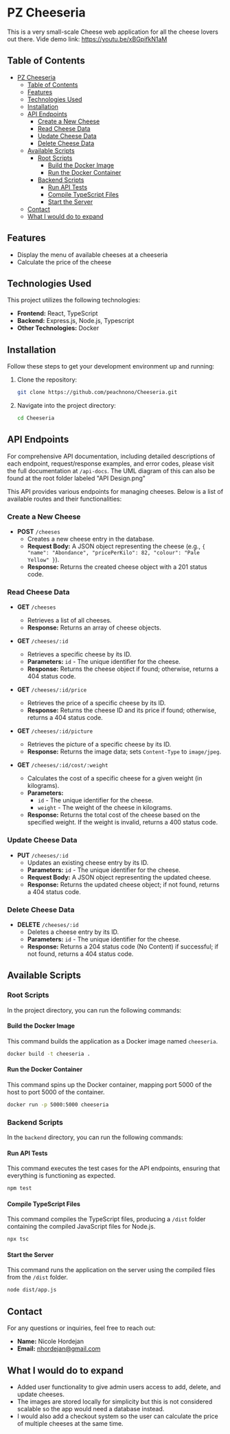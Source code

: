 
# PZ Cheeseria

This is a very small-scale Cheese web application for all the cheese lovers out there.
Vide demo link: <https://youtu.be/xBGpifkN1aM>

## Table of Contents

- [PZ Cheeseria](#pz-cheeseria)
  - [Table of Contents](#table-of-contents)
  - [Features](#features)
  - [Technologies Used](#technologies-used)
  - [Installation](#installation)
  - [API Endpoints](#api-endpoints)
    - [Create a New Cheese](#create-a-new-cheese)
    - [Read Cheese Data](#read-cheese-data)
    - [Update Cheese Data](#update-cheese-data)
    - [Delete Cheese Data](#delete-cheese-data)
  - [Available Scripts](#available-scripts)
    - [Root Scripts](#root-scripts)
      - [Build the Docker Image](#build-the-docker-image)
      - [Run the Docker Container](#run-the-docker-container)
    - [Backend Scripts](#backend-scripts)
      - [Run API Tests](#run-api-tests)
      - [Compile TypeScript Files](#compile-typescript-files)
      - [Start the Server](#start-the-server)
  - [Contact](#contact)
  - [What I would do to expand](#what-I-would-do-expand)

## Features

- Display the menu of available cheeses at a cheeseria
- Calculate the price of the cheese

## Technologies Used

This project utilizes the following technologies:

- **Frontend:** React, TypeScript
- **Backend:** Express.js, Node.js, Typescript
- **Other Technologies:** Docker

## Installation

Follow these steps to get your development environment up and running:

1. Clone the repository:

   ```bash
   git clone https://github.com/peachnono/Cheeseria.git
   ```

2. Navigate into the project directory:

   ```bash
   cd Cheeseria
   ```

## API Endpoints

For comprehensive API documentation, including detailed descriptions of each endpoint, request/response examples, and error codes, please visit the full documentation at `/api-docs`. The UML diagram of this can also be found at the root folder labeled "API Design.png"

This API provides various endpoints for managing cheeses. Below is a list of available routes and their functionalities:

### Create a New Cheese

- **POST** `/cheeses`
  - Creates a new cheese entry in the database.
  - **Request Body:** A JSON object representing the cheese (e.g., `{ "name": "Abondance", "pricePerKilo": 82, "colour": "Pale Yellow" }`).
  - **Response:** Returns the created cheese object with a 201 status code.

### Read Cheese Data

- **GET** `/cheeses`
  - Retrieves a list of all cheeses.
  - **Response:** Returns an array of cheese objects.

- **GET** `/cheeses/:id`
  - Retrieves a specific cheese by its ID.
  - **Parameters:** `id` - The unique identifier for the cheese.
  - **Response:** Returns the cheese object if found; otherwise, returns a 404 status code.

- **GET** `/cheeses/:id/price`
  - Retrieves the price of a specific cheese by its ID.
  - **Response:** Returns the cheese ID and its price if found; otherwise, returns a 404 status code.

- **GET** `/cheeses/:id/picture`
  - Retrieves the picture of a specific cheese by its ID.
  - **Response:** Returns the image data; sets `Content-Type` to `image/jpeg`.

- **GET** `/cheeses/:id/cost/:weight`
  - Calculates the cost of a specific cheese for a given weight (in kilograms).
  - **Parameters:**
    - `id` - The unique identifier for the cheese.
    - `weight` - The weight of the cheese in kilograms.
  - **Response:** Returns the total cost of the cheese based on the specified weight. If the weight is invalid, returns a 400 status code.

### Update Cheese Data

- **PUT** `/cheeses/:id`
  - Updates an existing cheese entry by its ID.
  - **Parameters:** `id` - The unique identifier for the cheese.
  - **Request Body:** A JSON object representing the updated cheese.
  - **Response:** Returns the updated cheese object; if not found, returns a 404 status code.

### Delete Cheese Data

- **DELETE** `/cheeses/:id`
  - Deletes a cheese entry by its ID.
  - **Parameters:** `id` - The unique identifier for the cheese.
  - **Response:** Returns a 204 status code (No Content) if successful; if not found, returns a 404 status code.

## Available Scripts

### Root Scripts

In the project directory, you can run the following commands:

#### Build the Docker Image

This command builds the application as a Docker image named `cheeseria`.

```bash
docker build -t cheeseria .
```

#### Run the Docker Container

This command spins up the Docker container, mapping port 5000 of the host to port 5000 of the container.

```bash
docker run -p 5000:5000 cheeseria
```

### Backend Scripts

In the `backend` directory, you can run the following commands:

#### Run API Tests

This command executes the test cases for the API endpoints, ensuring that everything is functioning as expected.

```bash
npm test
```

#### Compile TypeScript Files

This command compiles the TypeScript files, producing a `/dist` folder containing the compiled JavaScript files for Node.js.

```bash
npx tsc
```

#### Start the Server

This command runs the application on the server using the compiled files from the `/dist` folder.

```bash
node dist/app.js
```

## Contact

For any questions or inquiries, feel free to reach out:

- **Name:** Nicole Hordejan
- **Email:** <nhordejan@gmail.com>

## What I would do to expand

- Added user functionality to give admin users access to add, delete, and update cheeses.
- The images are stored locally for simplicity but this is not considered scalable so the app would need a database instead.
- I would also add a checkout system so the user can calculate the price of multiple cheeses at the same time.
